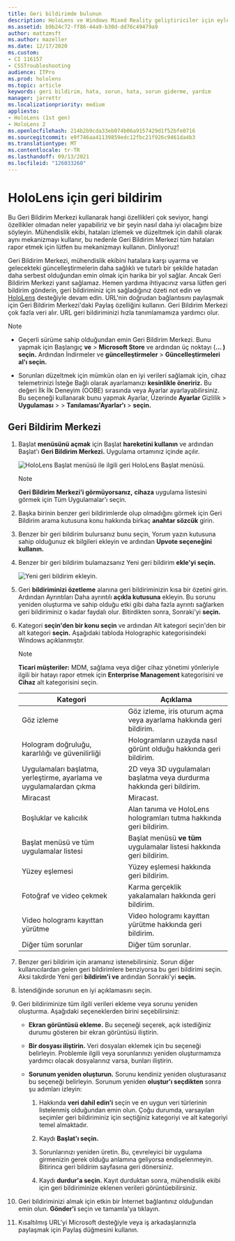 ```yaml
---
title: Geri bildirimde bulunun
description: HoloLens ve Windows Mixed Reality geliştiriciler için eyleme değiştirilebilir geri Geri Bildirim Merkezi.
ms.assetid: b9b24c72-ff86-44a9-b30d-dd76c49479a9
author: mattzmsft
ms.author: mazeller
ms.date: 12/17/2020
ms.custom:
- CI 116157
- CSSTroubleshooting
audience: ITPro
ms.prod: hololens
ms.topic: article
keywords: geri bildirim, hata, sorun, hata, sorun giderme, yardım
manager: jarrettr
ms.localizationpriority: medium
appliesto:
- HoloLens (1st gen)
- HoloLens 2
ms.openlocfilehash: 214b2b9cda33eb074b06a9157429d1f52bfe0716
ms.sourcegitcommit: e9f746aa41139859edc12fbc21f926c9461da4b3
ms.translationtype: MT
ms.contentlocale: tr-TR
ms.lasthandoff: 09/13/2021
ms.locfileid: "126033260"
---
```

# <a name="feedback-for-hololens"></a>HoloLens için geri bildirim

Bu Geri Bildirim Merkezi kullanarak hangi özellikleri çok seviyor, hangi özellikler olmadan neler yapabiliriz ve bir şeyin nasıl daha iyi olacağını bize söyleyin. Mühendislik ekibi, hataları izlemek ve düzeltmek için dahili olarak aynı mekanizmayı kullanır, bu nedenle Geri Bildirim Merkezi tüm hataları rapor etmek için lütfen bu mekanizmayı kullanın. Dinliyoruz!

Geri Bildirim Merkezi, mühendislik ekibini hatalara karşı uyarma ve gelecekteki güncelleştirmelerin daha sağlıklı ve tutarlı bir şekilde hatadan daha serbest olduğundan emin olmak için harika bir yol sağlar. Ancak Geri Bildirim Merkezi yanıt sağlamaz. Hemen yardıma ihtiyacınız varsa lütfen geri bildirim gönderin, geri bildiriminiz için sağladığınız özeti not edin ve  [HoloLens](https://support.microsoft.com/supportforbusiness/productselection?sapid=e9391227-fa6d-927b-0fff-f96288631b8f) desteğiyle devam edin. URL'nin doğrudan bağlantısını paylaşmak için Geri Bildirim Merkezi'daki Paylaş özelliğini kullanın. Geri Bildirim Merkezi çok fazla veri alır. URL geri bildiriminizi hızla tanımlamamıza yardımcı olur.

> [!NOTE]  
>  
> - Geçerli sürüme sahip olduğundan emin Geri Bildirim Merkezi. Bunu yapmak için Başlangıç **ve**  >  **Microsoft Store** ve ardından üç noktayı (**... ) seçin.** Ardından İndirmeler ve **güncelleştirmeler**  >  **Güncelleştirmeleri al'ı seçin.**  
>  
> - Sorunları düzeltmek için mümkün olan en iyi verileri sağlamak için, cihaz telemetrinizi İsteğe Bağlı olarak ayarlamanızı **kesinlikle öneririz.** Bu değeri İlk İlk Deneyim (OOBE) sırasında veya Ayarlar ayarlayabilirsiniz. Bu seçeneği kullanarak bunu yapmak Ayarlar, Üzerinde **Ayarlar** Gizlilik  >  **Uygulaması**  >    >  **Tanılaması'Ayarlar'ı**  >  **seçin.**

## <a name="use-the-feedback-hub"></a>Geri Bildirim Merkezi

1. Başlat **menüsünü açmak** için Başlat **hareketini kullanın** ve ardından Başlat'ı **Geri Bildirim Merkezi.** Uygulama ortamınız içinde açılır.

   ![HoloLens Başlat menüsü ile ilgili geri HoloLens Başlat menüsü.](./images/hololens2-feedbackhub-tile.png)
   > [!NOTE]  
   > **Geri Bildirim Merkezi'i görmüyorsanız,** **cihaza** uygulama listesini görmek için Tüm Uygulamalar'ı seçin.

1. Başka birinin benzer geri bildirimlerde olup olmadığını görmek için Geri Bildirim arama kutusuna konu hakkında birkaç **anahtar sözcük** girin.
1. Benzer bir geri bildirim bulursanız bunu seçin, Yorum  yazın kutusuna sahip olduğunuz ek bilgileri ekleyin ve ardından **Upvote seçeneğini kullanın.**
1. Benzer bir geri bildirim bulamazsanız Yeni geri bildirim **ekle'yi seçin.**

   ![Yeni geri bildirim ekleyin.](./images/hololens-feedback-1.png)

1. Geri **bildiriminizi özetleme** alanına geri bildiriminizin kısa bir özetini girin. Ardından Ayrıntıları Daha ayrıntılı **açıkla kutusuna** ekleyin. Bu sorunu yeniden oluşturma ve sahip olduğu etki gibi daha fazla ayrıntı sağlarken geri bildiriminiz o kadar faydalı olur. Bitirdikten sonra, Sonraki'yi **seçin.**

1. Kategori **seçin'den bir konu seçin** ve ardından Alt kategori seçin'den bir alt kategori **seçin.** Aşağıdaki tabloda Holographic kategorisindeki Windows açıklanmıştır.

   > [!NOTE]  
   > **Ticari müşteriler:** MDM, sağlama veya diğer cihaz yönetimi yönleriyle ilgili bir hatayı rapor etmek için **Enterprise Management** kategorisini ve **Cihaz** alt kategorisini seçin.

   |Kategori |Açıklama |
   | --- | --- |
   |Göz izleme |Göz izleme, iris oturum açma veya ayarlama hakkında geri bildirim. |
   |Hologram doğruluğu, kararlılığı ve güvenilirliği |Hologramların uzayda nasıl görünt olduğu hakkında geri bildirim. |
   |Uygulamaları başlatma, yerleştirme, ayarlama ve uygulamalardan çıkma |2D veya 3D uygulamaları başlatma veya durdurma hakkında geri bildirim. |
   |Miracast |Miracast. |
   |Boşluklar ve kalıcılık |Alan tanıma ve HoloLens hologramları tutma hakkında geri bildirim. |
   |Başlat menüsü ve tüm uygulamalar listesi |Başlat menüsü **ve tüm** uygulamalar listesi hakkında geri bildirim. |
   |Yüzey eşlemesi |Yüzey eşlemesi hakkında geri bildirim. |
   |Fotoğraf ve video çekmek |Karma gerçeklik yakalamaları hakkında geri bildirim. |
   |Video hologramı kayıttan yürütme |Video hologramı kayıttan yürütme hakkında geri bildirim. |
   |Diğer tüm sorunlar |Diğer tüm sorunlar. |

1. Benzer geri bildirim için aramanız istenebilirsiniz. Sorun diğer kullanıcılardan gelen geri bildirimlere benziyorsa bu geri bildirimi seçin. Aksi takdirde Yeni geri **bildirim'i ve** ardından Sonraki'yi **seçin.**

1. İstendiğinde sorunun en iyi açıklamasını seçin.

1. Geri bildiriminize tüm ilgili verileri ekleme veya sorunu yeniden oluşturma. Aşağıdaki seçeneklerden birini seçebilirsiniz:

   - **Ekran görüntüsü ekleme.** Bu seçeneği seçerek, açık istediğiniz durumu gösteren bir ekran görüntüsü iliştirin.
   - **Bir dosyası iliştirin.** Veri dosyaları eklemek için bu seçeneği belirleyin. Problemle ilgili veya sorunlarınızı yeniden oluşturmamıza yardımcı olacak dosyalarınız varsa, bunları iliştirin.
   - **Sorunum yeniden oluşturun.** Sorunu kendiniz yeniden oluşturasanız bu seçeneği belirleyin. Sorunum yeniden **oluştur'ı seçdikten** sonra şu adımları izleyin:  

     1. Hakkında **veri dahil edin'i** seçin ve en uygun veri türlerinin listelenmiş olduğundan emin olun. Çoğu durumda, varsayılan seçimler geri bildiriminiz için seçtiğiniz kategoriyi ve alt kategoriyi temel almaktadır.  
     1. Kaydı **Başlat'ı seçin.**

     1. Sorunlarınızı yeniden üretin. Bu, çevreleyici bir uygulama girmenizin gerek olduğu anlamına geliyorsa endişelenmeyin. Bitirinca geri bildirim sayfasına geri dönersiniz.
     1. Kaydı **durdur'a seçin.** Kayıt durduktan sonra, mühendislik ekibi için geri bildiriminize eklenen verileri görüntüebilirsiniz.

1. Geri bildiriminizi almak için etkin bir İnternet bağlantınız olduğundan emin olun. **Gönder'i** seçin ve tamamla'ya tıklayın.

1. Kısaltılmış  URL'yi Microsoft desteğiyle veya iş arkadaşlarınızla paylaşmak için Paylaş düğmesini kullanın.